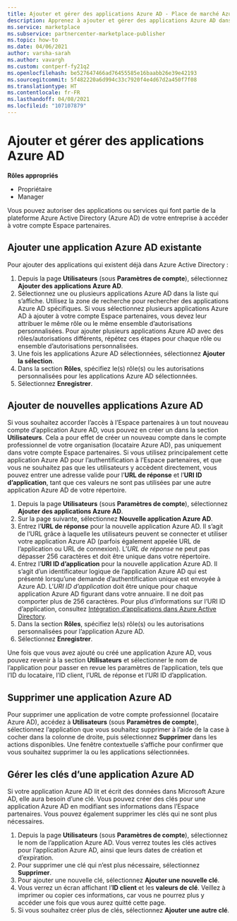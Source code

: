```yaml
---
title: Ajouter et gérer des applications Azure AD - Place de marché Azure
description: Apprenez à ajouter et gérer des applications Azure AD dans le cadre du programme Place de marché commerciale au sein de l'Espace partenaires.
ms.service: marketplace
ms.subservice: partnercenter-marketplace-publisher
ms.topic: how-to
ms.date: 04/06/2021
author: varsha-sarah
ms.author: vavargh
ms.custom: contperf-fy21q2
ms.openlocfilehash: be527647466ad76455585e16baabb26e39e42193
ms.sourcegitcommit: 5f482220a6d994c33c7920f4e4d67d2a450f7f08
ms.translationtype: HT
ms.contentlocale: fr-FR
ms.lasthandoff: 04/08/2021
ms.locfileid: "107107879"
---
```

# <a name="add-and-manage-azure-ad-applications"></a>Ajouter et gérer des applications Azure AD

**Rôles appropriés**

- Propriétaire
- Manager

Vous pouvez autoriser des applications ou services qui font partie de la plateforme Azure Active Directory (Azure AD) de votre entreprise à accéder à votre compte Espace partenaires.

## <a name="add-existing-azure-ad-applications"></a>Ajouter une application Azure AD existante

Pour ajouter des applications qui existent déjà dans Azure Active Directory :

1. Depuis la page **Utilisateurs** (sous **Paramètres de compte**), sélectionnez **Ajouter des applications Azure AD**.
1. Sélectionnez une ou plusieurs applications Azure AD dans la liste qui s’affiche. Utilisez la zone de recherche pour rechercher des applications Azure AD spécifiques. Si vous sélectionnez plusieurs applications Azure AD à ajouter à votre compte Espace partenaires, vous devez leur attribuer le même rôle ou le même ensemble d’autorisations personnalisées. Pour ajouter plusieurs applications Azure AD avec des rôles/autorisations différents, répétez ces étapes pour chaque rôle ou ensemble d’autorisations personnalisées.
1. Une fois les applications Azure AD sélectionnées, sélectionnez **Ajouter la sélection**.
1. Dans la section **Rôles**, spécifiez le(s) rôle(s) ou les autorisations personnalisées pour les applications Azure AD sélectionnées.
1. Sélectionnez **Enregistrer**.

## <a name="add-new-azure-ad-applications"></a>Ajouter de nouvelles applications Azure AD

Si vous souhaitez accorder l’accès à l’Espace partenaires à un tout nouveau compte d’application Azure AD, vous pouvez en créer un dans la section **Utilisateurs**. Cela a pour effet de créer un nouveau compte dans le compte professionnel de votre organisation (locataire Azure AD), pas uniquement dans votre compte Espace partenaires. Si vous utilisez principalement cette application Azure AD pour l’authentification à l’Espace partenaires, et que vous ne souhaitez pas que les utilisateurs y accèdent directement, vous pouvez entrer une adresse valide pour l’**URL de réponse** et l’**URI ID d’application**, tant que ces valeurs ne sont pas utilisées par une autre application Azure AD de votre répertoire.

1. Depuis la page **Utilisateurs** (sous **Paramètres de compte**), sélectionnez **Ajouter des applications Azure AD**.
1. Sur la page suivante, sélectionnez **Nouvelle application Azure AD**.
1. Entrez l’**URL de réponse** pour la nouvelle application Azure AD. Il s’agit de l’URL grâce à laquelle les utilisateurs peuvent se connecter et utiliser votre application Azure AD (parfois également appelée URL de l’application ou URL de connexion). L’*URL de réponse* ne peut pas dépasser 256 caractères et doit être unique dans votre répertoire.
1. Entrez l’**URI ID d’application** pour la nouvelle application Azure AD. Il s’agit d’un identificateur logique de l’application Azure AD qui est présenté lorsqu’une demande d’authentification unique est envoyée à Azure AD. L’*URI ID d’application* doit être unique pour chaque application Azure AD figurant dans votre annuaire. Il ne doit pas comporter plus de 256 caractères. Pour plus d’informations sur l’URI ID d’application, consultez [Intégration d’applications dans Azure Active Directory](/azure/active-directory/develop/quickstart-modify-supported-accounts.md#change-the-application-registration-to-support-different-accounts).
1. Dans la section **Rôles**, spécifiez le(s) rôle(s) ou les autorisations personnalisées pour l’application Azure AD.
1. Sélectionnez **Enregistrer**.

Une fois que vous avez ajouté ou créé une application Azure AD, vous pouvez revenir à la section **Utilisateurs** et sélectionner le nom de l’application pour passer en revue les paramètres de l’application, tels que l’ID du locataire, l’ID client, l’URL de réponse et l’URI ID d’application.

## <a name="remove-an-azure-ad-application"></a>Supprimer une application Azure AD

Pour supprimer une application de votre compte professionnel (locataire Azure AD), accédez à **Utilisateurs** (sous **Paramètres de compte**), sélectionnez l’application que vous souhaitez supprimer à l’aide de la case à cocher dans la colonne de droite, puis sélectionnez **Supprimer** dans les actions disponibles. Une fenêtre contextuelle s’affiche pour confirmer que vous souhaitez supprimer la ou les applications sélectionnées.

## <a name="manage-keys-for-an-azure-ad-application"></a>Gérer les clés d’une application Azure AD

Si votre application Azure AD lit et écrit des données dans Microsoft Azure AD, elle aura besoin d’une clé. Vous pouvez créer des clés pour une application Azure AD en modifiant ses informations dans l’Espace partenaires. Vous pouvez également supprimer les clés qui ne sont plus nécessaires.

1. Depuis la page **Utilisateurs** (sous **Paramètres de compte**), sélectionnez le nom de l’application Azure AD. Vous verrez toutes les clés actives pour l’application Azure AD, ainsi que leurs dates de création et d’expiration.
1. Pour supprimer une clé qui n’est plus nécessaire, sélectionnez **Supprimer**.
1. Pour ajouter une nouvelle clé, sélectionnez **Ajouter une nouvelle clé**.
1. Vous verrez un écran affichant l’**ID client** et les **valeurs de clé**. Veillez à imprimer ou copier ces informations, car vous ne pourrez plus y accéder une fois que vous aurez quitté cette page.
1. Si vous souhaitez créer plus de clés, sélectionnez **Ajouter une autre clé**.
